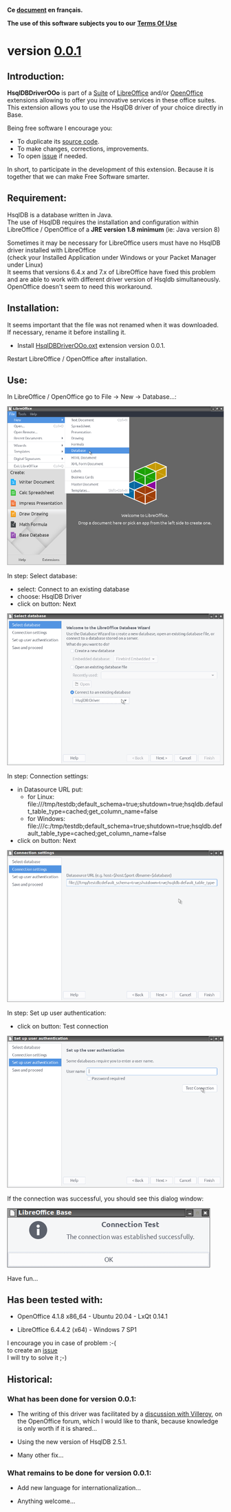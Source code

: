 **Ce [document](https://prrvchr.github.io/HsqlDBDriverOOo/README_fr) en français.**

**The use of this software subjects you to our** [**Terms Of Use**](https://prrvchr.github.io/HsqlDBDriverOOo/HsqlDBDriverOOo/registration/TermsOfUse_en)

# version [0.0.1](https://prrvchr.github.io/HsqlDBDriverOOo#historical)

## Introduction:

**HsqlDBDriverOOo** is part of a [Suite](https://prrvchr.github.io/) of [LibreOffice](https://www.libreoffice.org/download/download/) and/or [OpenOffice](https://www.openoffice.org/download/index.html) extensions allowing to offer you innovative services in these office suites.  
This extension allows you to use the HsqlDB driver of your choice directly in Base.

Being free software I encourage you:
- To duplicate its [source code](https://github.com/prrvchr/HsqlDBDriverOOo).
- To make changes, corrections, improvements.
- To open [issue](https://github.com/prrvchr/HsqlDBDriverOOo/issues/new) if needed.

In short, to participate in the development of this extension.
Because it is together that we can make Free Software smarter.

## Requirement:

HsqlDB is a database written in Java.  
The use of HsqlDB requires the installation and configuration within  
LibreOffice / OpenOffice of a **JRE version 1.8 minimum** (ie: Java version 8)

Sometimes it may be necessary for LibreOffice users must have no HsqlDB driver installed with LibreOffice  
(check your Installed Application under Windows or your Packet Manager under Linux)  
It seems that versions 6.4.x and 7.x of LibreOffice have fixed this problem and are able to work with different driver version of Hsqldb simultaneously.  
OpenOffice doesn't seem to need this workaround.

## Installation:

It seems important that the file was not renamed when it was downloaded.
If necessary, rename it before installing it.

- Install [HsqlDBDriverOOo.oxt](https://github.com/prrvchr/HsqlDBDriverOOo/raw/master/HsqlDBDriverOOo.oxt) extension version 0.0.1.

Restart LibreOffice / OpenOffice after installation.

## Use:

In LibreOffice / OpenOffice go to File -> New -> Database...:

![HsqlDBDriverOOo screenshot 1](HsqlDBDriverOOo-1.png)

In step: Select database:
- select: Connect to an existing database
- choose: HsqlDB Driver
- click on button: Next

![HsqlDBDriverOOo screenshot 2](HsqlDBDriverOOo-2.png)

In step: Connection settings:
- in Datasource URL put:
    - for Linux: file:///tmp/testdb;default_schema=true;shutdown=true;hsqldb.default_table_type=cached;get_column_name=false
    - for Windows: file:///c:/tmp/testdb;default_schema=true;shutdown=true;hsqldb.default_table_type=cached;get_column_name=false
- click on button: Next

![HsqlDBDriverOOo screenshot 3](HsqlDBDriverOOo-3.png)

In step: Set up user authentication:
- click on button: Test connection

![HsqlDBDriverOOo screenshot 4](HsqlDBDriverOOo-4.png)

If the connection was successful, you should see this dialog window:

![HsqlDBDriverOOo screenshot 5](HsqlDBDriverOOo-5.png)

Have fun...

## Has been tested with:

* OpenOffice 4.1.8 x86_64 - Ubuntu 20.04 - LxQt 0.14.1

* LibreOffice 6.4.4.2 (x64) - Windows 7 SP1

I encourage you in case of problem :-(  
to create an [issue](https://github.com/prrvchr/HsqlDBDriverOOo/issues/new)  
I will try to solve it ;-)

## Historical:

### What has been done for version 0.0.1:

- The writing of this driver was facilitated by a [discussion with Villeroy](https://forum.openoffice.org/en/forum/viewtopic.php?f=13&t=103912), on the OpenOffice forum, which I would like to thank, because knowledge is only worth if it is shared...

- Using the new version of HsqlDB 2.5.1.

- Many other fix...

### What remains to be done for version 0.0.1:

- Add new language for internationalization...

- Anything welcome...
